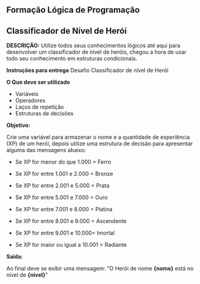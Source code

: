 ## Formação Lógica de Programação





## Classificador de Nível de Herói


**DESCRIÇÃO:**
Utilize todos seus conhecimentos lógicos até aqui para desenvolver um classificador de nível de heróis, chegou a hora de usar todo seu conhecimento em estruturas condicionais.

 
**Instruções para entrega**
 Desafio Classificador de nível de Herói

**O Que deve ser utilizado**

- Variáveis
- Operadores
- Laços de repetição
- Estruturas de decisões

**Objetivo:**

Crie uma variável para armazenar o nome e a quantidade de experiência (XP) de um herói, depois utilize uma estrutura de decisão para apresentar alguma das mensagens abaixo:

- Se XP for menor do que 1.000 = Ferro

- Se XP for entre 1.001 e 2.000 = Bronze

- Se XP for entre 2.001 e 5.000 = Prata

- Se XP for entre 5.001 e 7.000 = Ouro

- Se XP for entre 7.001 e 8.000 = Platina

- Se XP for entre 8.001 e 9.000 = Ascendente

- Se XP for entre 9.001 e 10.000= Imortal

- Se XP for maior ou igual a 10.001 =
Radiante


 **Saída:**

Ao final deve se exibir uma mensagem:
"O Herói de nome **{nome}** está no nível de **{nivel}**"







